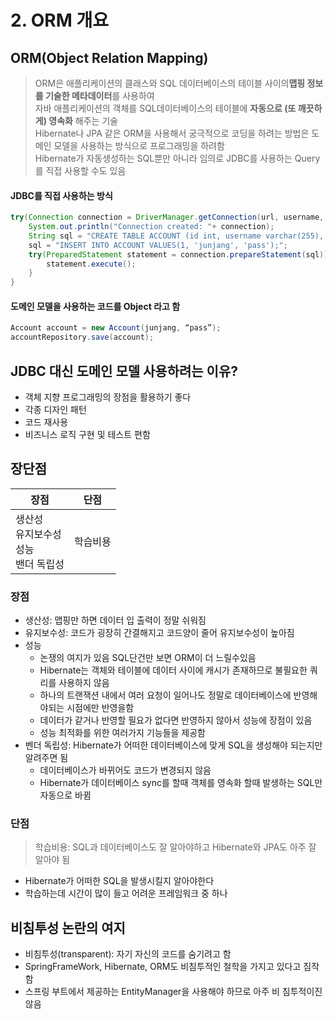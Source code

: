 # 2. ORM 개요
## ORM(Object Relation Mapping)
> ORM은 애플리케이션의 클래스와 SQL 데이터베이스의 테이블 사이의 ​**맵핑 정보를 기술한 메타데이터**​를 사용하여  
> 자바 애플리케이션의 객체를 SQL데이터베이스의 테이블에 **자동으로 (또 깨끗하게) 영속화​** 해주는 기술  
> Hibernate나 JPA 같은 ORM을 사용해서 궁극적으로 코딩을 하려는 방법은 도메인 모델을 사용하는 방식으로 프로그래밍을 하려함  
> Hibernate가 자동생성하는 SQL뿐만 아니라 임의로 JDBC를 사용하는 Query를 직접 사용할 수도 있음  
  
#### JDBC를 직접 사용하는 방식  
```java
try(Connection connection = DriverManager.getConnection(url, username, password)){
    System.out.println("Connection created: "+ connection);
    String sql = "CREATE TABLE ACCOUNT (id int, username varchar(255), password varchar(255));";
    sql = "INSERT INTO ACCOUNT VALUES(1, 'junjang', 'pass');";
    try(PreparedStatement statement = connection.prepareStatement(sql)){
        statement.execute();
    }
}
```

#### 도메인 모델을 사용하는 코드를 Object 라고 함
```java
Account account = new Account(junjang, “pass”);
accountRepository.save(account);
```

## JDBC 대신 도메인 모델 사용하려는 이유?
- 객체 지향 프로그래밍의 장점을 활용하기 좋다
- 각종 디자인 패턴
- 코드 재사용
- 비즈니스 로직 구현 및 테스트 편함
  
## 장단점
| 장점                                              | 단점     |
| ------------------------------------------------- | -------- |
| 생산성<br />유지보수성<br />성능<br />밴더 독립성 | 학습비용 |
  
### 장점
- 생산성: 맵핑만 하면 데이터 입 출력이 정말 쉬워짐
- 유지보수성: 코드가 굉장히 간결해지고 코드양이 줄어 유지보수성이 높아짐
- 성능
  - 논쟁의 여지가 있음 SQL단건만 보면 ORM이 더 느릴수있음 
  - Hibernate는 객체와 테이블에 데이터 사이에 캐시가 존재하므로 불필요한 쿼리를 사용하지 않음
  - 하나의 트랜잭션 내에서 여러 요청이 일어나도 정말로 데이터베이스에 반영해야되는 시점에만 반영을함
  - 데이터가 같거나 반영할 필요가 없다면 반영하지 않아서 성능에 장점이 있음
  - 성능 최적화를 위한 여러가지 기능들을 제공함
- 벤더 독립성: Hibernate가 어떠한 데이터베이스에 맞게 SQL을 생성해야 되는지만 알려주면 됨
  - 데이터베이스가 바뀌어도 코드가 변경되지 않음
  - Hibernate가 데이터베이스 sync를 할때 객체를 영속화 할때 발생하는 SQL만 자동으로 바뀜

### 단점
> 학습비용: SQL과 데이터베이스도 잘 알아야하고 Hibernate와 JPA도 아주 잘 알아야 됨  
  
- Hibernate가 어떠한 SQL을 발생시킬지 알아야한다
- 학습하는데 시간이 많이 들고 어려운 프레임워크 중 하나

## 비침투성 논란의 여지 
- 비침투성(transparent): 자기 자신의 코드를 숨기려고 함
- SpringFrameWork, Hibernate, ORM도 비침투적인 철학을 가지고 있다고 짐작함
- 스프링 부트에서 제공하는 EntityManager을 사용해야 하므로 아주 비 침투적이진 않음